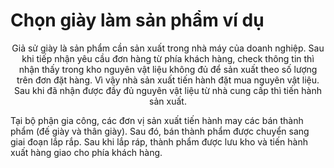 <h1>Chọn giày làm sản phẩm ví dụ</h1>
<center><p>Giả sử giày là sản phẩm cần sản xuất trong nhà máy của doanh nghiệp.
Sau khi tiếp nhận yêu cầu đơn hàng từ phía khách hàng, check thông tin thì nhận thấy trong 
kho nguyên vật liệu không đủ để sản xuất theo số lượng trên đơn đặt hàng. Vì vậy nhà sản xuất tiến hành đặt mua nguyên vật liệu. Sau khi đã nhận được đầy đủ nguyên vật liệu từ nhà cung cấp thì tiến hành sản xuất. <p></center>
<div>Tại bộ phận gia công, các đơn vị sản xuất tiến hành may các bán thành phẩm (đế giày và thân giày). 
Sau đó, bán thành phẩm được chuyển sang giai đoạn lắp rắp. Sau khi lắp ráp, thành 
phẩm được lưu kho và tiến hành xuất hàng giao cho phía khách hàng.</div>
